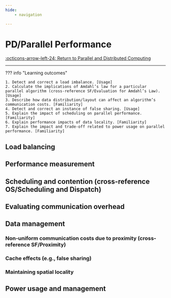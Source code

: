 ```yaml
---
hide:
    - navigation 

---
```


# PD/Parallel Performance

[:octicons-arrow-left-24: Return to Parallel and Distributed Computing](/Knowledge-Notebook/Parallel-Distributed/)

---

??? info "Learning outcomes"

    1. Detect and correct a load imbalance. [Usage]
    2. Calculate the implications of Amdahl’s law for a particular parallel algorithm (cross-reference SF/Evaluation for Amdahl’s Law). [Usage]
    3. Describe how data distribution/layout can affect an algorithm’s communication costs. [Familiarity]
    4. Detect and correct an instance of false sharing. [Usage]
    5. Explain the impact of scheduling on parallel performance. [Familiarity]
    6. Explain performance impacts of data locality. [Familiarity]
    7. Explain the impact and trade-off related to power usage on parallel performance. [Familiarity]

## Load balancing

## Performance measurement

## Scheduling and contention (cross-reference OS/Scheduling and Dispatch)

## Evaluating communication overhead

## Data management

### Non-uniform communication costs due to proximity (cross-reference SF/Proximity)

### Cache effects (e.g., false sharing)

### Maintaining spatial locality

## Power usage and management
